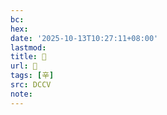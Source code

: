 ```yaml
---
bc:
hex:
date: '2025-10-13T10:27:11+08:00'
lastmod:
title: 􁽲
url: 􁽲
tags: [辛]
src: DCCV
note:
---
```

